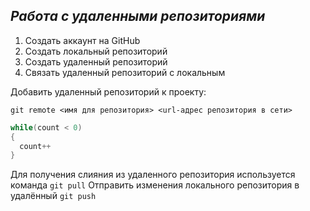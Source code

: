 ## ***Работа с удаленными репозиториями***

1. Создать аккаунт на GitHub
2. Создать локальный репозиторий
3. Создать удаленный репозиторий
4. Связать удаленный репозиторий с локальным

Добавить удаленный репозиторий к проекту:
```
git remote <имя для репозитория> <url-адрес репозитория в сети>
```
```C#
while(count < 0)
{
  count++
}
```
Для получения слияния из удаленного репозитория используется команда  `git pull`
Отправить изменения локального репозитория в удалённый `git push`
